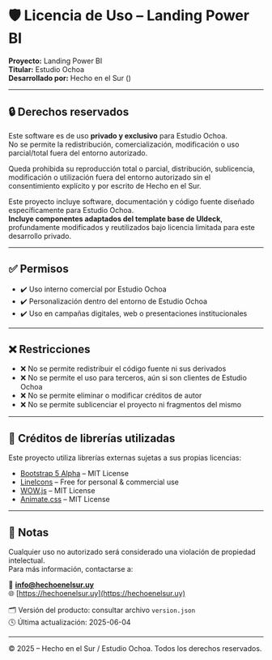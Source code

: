 # 🛡️ Licencia de Uso – Landing Power BI

**Proyecto:** Landing Power BI  
**Titular:** Estudio Ochoa  
**Desarrollado por:** Hecho en el Sur (<HEES/>)

---

## 🔒 Derechos reservados

Este software es de uso **privado y exclusivo** para Estudio Ochoa.  
No se permite la redistribución, comercialización, modificación o uso parcial/total fuera del entorno autorizado.

Queda prohibida su reproducción total o parcial, distribución, sublicencia, modificación o utilización fuera del entorno autorizado sin el consentimiento explícito y por escrito de Hecho en el Sur.

Este proyecto incluye software, documentación y código fuente diseñado específicamente para Estudio Ochoa.  
**Incluye componentes adaptados del template base de UIdeck**, profundamente modificados y reutilizados bajo licencia limitada para este desarrollo privado.

---

## ✅ Permisos

- ✔️ Uso interno comercial por Estudio Ochoa
- ✔️ Personalización dentro del entorno de Estudio Ochoa
- ✔️ Uso en campañas digitales, web o presentaciones institucionales

---

## ❌ Restricciones

- ❌ No se permite redistribuir el código fuente ni sus derivados
- ❌ No se permite el uso para terceros, aún si son clientes de Estudio Ochoa
- ❌ No se permite eliminar o modificar créditos de autor
- ❌ No se permite sublicenciar el proyecto ni fragmentos del mismo

---

## 🧩 Créditos de librerías utilizadas

Este proyecto utiliza librerías externas sujetas a sus propias licencias:

- [Bootstrap 5 Alpha](https://github.com/twbs/bootstrap) – MIT License
- [LineIcons](https://lineicons.com/license/) – Free for personal & commercial use
- [WOW.js](https://github.com/matthieua/WOW) – MIT License
- [Animate.css](https://animate.style/) – MIT License

---

## 📌 Notas

Cualquier uso no autorizado será considerado una violación de propiedad intelectual.  
Para más información, contactarse a:

📧 **info@hechoenelsur.uy**  
🌐 [https://hechoenelsur.uy](https://hechoenelsur.uy)

🗂 Versión del producto: consultar archivo `version.json`  
🕓 Última actualización: 2025-06-04

---

© 2025 – Hecho en el Sur / Estudio Ochoa. Todos los derechos reservados.
